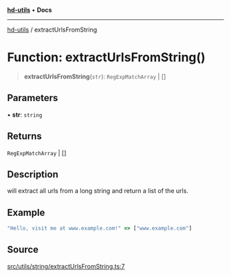 [**hd-utils**](../README.md) • **Docs**

***

[hd-utils](../globals.md) / extractUrlsFromString

# Function: extractUrlsFromString()

> **extractUrlsFromString**(`str`): `RegExpMatchArray` \| []

## Parameters

• **str**: `string`

## Returns

`RegExpMatchArray` \| []

## Description

will extract all urls from a long string and return a list of the urls.

## Example

```ts
"Hello, visit me at www.example.com!" => ["www.example.com"]
```

## Source

[src/utils/string/extractUrlsFromString.ts:7](https://github.com/AhmadHddad/h-utils/blob/b1dfa95e218c9605f39fc234662ef50e62fadcb8/src/utils/string/extractUrlsFromString.ts#L7)
